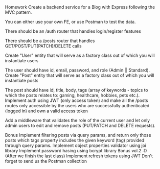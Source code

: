Homework
Create a backend service for a Blog with Express following the MVC pattern.

You can either use your own FE, or use Postman to test the data.

There should be an /auth router that handles login/register features

There should be a /posts router that handles GET/POST/PUT(PATCH)/DELETE calls

Create "User" entity that will serve as a factory class out of which you will instantiate users

The user should have id, email, password, and role (Admin || Standard).
Create "Post" entity that will serve as a factory class out of which you will instantiate posts

The post should have id, title, body, tags (array of keywords - topics to which the posts relates to: gaming, healthcare, hobbies, pets etc.).
Implement auth using JWT (only access token) and make all the /posts routes only accessible by the users who are successfully authenticated (logged in) and own a valid access token

Add a middleware that validates the role of the current user and let only admin users to edit and remove posts (PUT/PATCH and DELETE requests).

Bonus
Implement filtering posts via query params, and return only those posts which tags property includes the given keyword (tag) provided through query params.
Implement object properties validator using joi library
Implement password hasing using bcrypt library
Bonus vol.2 :D (After we finish the last class)
Implement refresh tokens using JWT
Don't forget to send us the Postman collection
